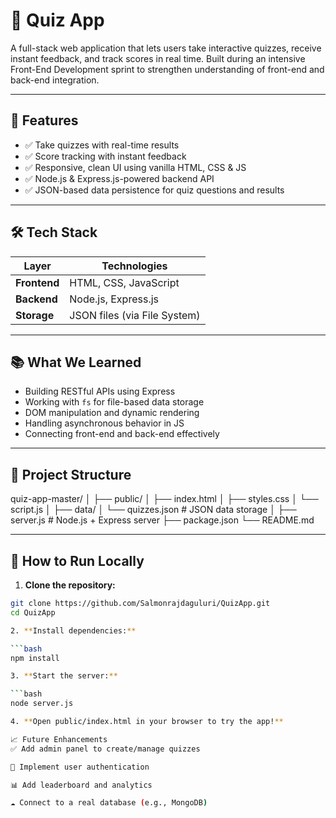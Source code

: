 # 🧠 Quiz App

A full-stack web application that lets users take interactive quizzes, receive instant feedback, and track scores in real time. Built during an intensive Front-End Development sprint to strengthen understanding of front-end and back-end integration.

---

## 🚀 Features

- ✅ Take quizzes with real-time results
- ✅ Score tracking with instant feedback
- ✅ Responsive, clean UI using vanilla HTML, CSS & JS
- ✅ Node.js & Express.js-powered backend API
- ✅ JSON-based data persistence for quiz questions and results

---

## 🛠 Tech Stack

| Layer        | Technologies               |
|--------------|----------------------------|
| **Frontend** | HTML, CSS, JavaScript      |
| **Backend**  | Node.js, Express.js        |
| **Storage**  | JSON files (via File System)|

---

## 📚 What We Learned

- Building RESTful APIs using Express
- Working with `fs` for file-based data storage
- DOM manipulation and dynamic rendering
- Handling asynchronous behavior in JS
- Connecting front-end and back-end effectively

---

## 📁 Project Structure

quiz-app-master/
│
├── public/
│ ├── index.html
│ ├── styles.css
│ └── script.js
│
├── data/
│ └── quizzes.json # JSON data storage
│
├── server.js # Node.js + Express server
├── package.json
└── README.md





---

## 🧪 How to Run Locally

1. **Clone the repository:**

```bash
git clone https://github.com/Salmonrajdaguluri/QuizApp.git
cd QuizApp

2. **Install dependencies:**

```bash
npm install

3. **Start the server:**

```bash
node server.js

4. **Open public/index.html in your browser to try the app!**

📈 Future Enhancements
✅ Add admin panel to create/manage quizzes

🔐 Implement user authentication

📊 Add leaderboard and analytics

☁️ Connect to a real database (e.g., MongoDB)


